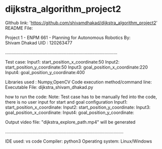 # dijkstra_algorithm_project2

GIthub link: 'https://github.com/shivamdhakad/dijkstra_algorithm_project2'
README File:

Project 1 - ENPM 661 - Planning for Autonomous Robotics
By:  
Shivam Dhakad
UID : 120263477

..........................................................................................

Test case:
Input1: start_position_x_coordinate:50
Input2: start_position_y_coordinate:50
Input3: goal_position_x_coordinate:220
Input4: goal_position_y_coordinate:400

Libraries used : Numpy,OpenCV
Code execution method/command line: Executable File: dijkstra_shivam_dhakad.py

how to run the code:
Note: Test case has to be manually fed into the code, there is no user input for start and goal configuration
Input1: start_position_x_coordinate:
Input2: start_position_y_coordinate:
Input3: goal_position_x_coordinate:
Input4: goal_position_y_coordinate:


Output
video file: "dijkstra_explore_path.mp4" will be generated



...............................................................................................

IDE used: vs code
Compiler: python3
Operating system: Linux/Windows

